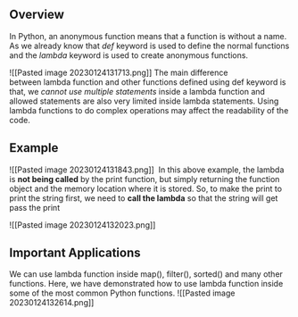## Overview
In Python, an anonymous function means that a function is without a name. As we already know that _def_ keyword is used to define the normal functions and the _lambda_ keyword is used to create anonymous functions.

![[Pasted image 20230124131713.png]]
The main difference between lambda function and other functions defined using def keyword is that, we _cannot use multiple statements_ inside a lambda function and allowed statements are also very limited inside lambda statements. Using lambda functions to do complex operations may affect the readability of the code.

## Example
![[Pasted image 20230124131843.png]]
 In this above example, the lambda is **not being called** by the print function, but simply returning the function object and the memory location where it is stored. So, to make the print to print the string first, we need to **call the lambda** so that the string will get pass the print

![[Pasted image 20230124132023.png]]

## Important Applications
We can use lambda function inside map(), filter(), sorted() and many other functions. Here, we have demonstrated how to use lambda function inside some of the most common Python functions.
![[Pasted image 20230124132614.png]]
